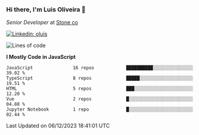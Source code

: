 ### Hi there, I'm Luis Oliveira 👋
*Senior Developer* at [Stone co](https://www.stone.com.br)  

[![Linkedin: oluis](https://img.shields.io/badge/-ooluis-blue?style=flat-square&logo=Linkedin&logoColor=white&link=https://www.linkedin.com/in/ooluis)](https://www.linkedin.com/in/ooluis/)

<!--START_SECTION:waka-->
![Lines of code](https://img.shields.io/badge/From%20Hello%20World%20I%27ve%20Written-355.2%20thousand%20lines%20of%20code-blue)

**I Mostly Code in JavaScript** 

```text
JavaScript               16 repos            ██████████░░░░░░░░░░░░░░░   39.02 % 
TypeScript               8 repos             █████░░░░░░░░░░░░░░░░░░░░   19.51 % 
HTML                     5 repos             ███░░░░░░░░░░░░░░░░░░░░░░   12.20 % 
Vue                      2 repos             █░░░░░░░░░░░░░░░░░░░░░░░░   04.88 % 
Jupyter Notebook         1 repo              █░░░░░░░░░░░░░░░░░░░░░░░░   02.44 % 
```




 Last Updated on 06/12/2023 18:41:01 UTC
<!--END_SECTION:waka-->
